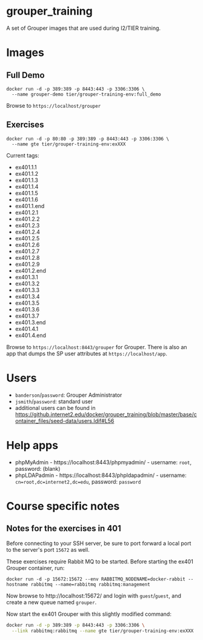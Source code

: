 # grouper_training
A set of Grouper images that are used during I2/TIER training.

# Images

## Full Demo

```
docker run -d -p 389:389 -p 8443:443 -p 3306:3306 \
  --name grouper-demo tier/grouper-training-env:full_demo
```

Browse to `https://localhost/grouper`

## Exercises

```
docker run -d -p 80:80 -p 389:389 -p 8443:443 -p 3306:3306 \
  --name gte tier/grouper-training-env:exXXX
```

Current tags:

- ex401.1.1
- ex401.1.2
- ex401.1.3
- ex401.1.4
- ex401.1.5
- ex401.1.6
- ex401.1.end
- ex401.2.1
- ex401.2.2
- ex401.2.3
- ex401.2.4
- ex401.2.5
- ex401.2.6
- ex401.2.7
- ex401.2.8
- ex401.2.9
- ex401.2.end
- ex401.3.1
- ex401.3.2
- ex401.3.3
- ex401.3.4
- ex401.3.5
- ex401.3.6
- ex401.3.7
- ex401.3.end
- ex401.4.1
- ex401.4.end

Browse to `https://localhost:8443/grouper` for Grouper. There is also an app that dumps the SP user attributes at `https://localhost/app`.

# Users
- `banderson`/`password`: Grouper Administrator
- `jsmith`/`password`: standard user
- additional users can be found in <https://github.internet2.edu/docker/grouper_training/blob/master/base/container_files/seed-data/users.ldif#L56>

# Help apps

- phpMyAdmin - https://localhost:8443/phpmyadmin/ - username: `root`, password: (blank)
- phpLDAPadmin - https://localhost:8443/phpldapadmin/ - username: `cn=root,dc=internet2,dc=edu`, password: `password`


# Course specific notes

## Notes for the exercises in 401

Before connecting to your SSH server, be sure to port forward a local port to the server's port `15672` as well.

These exercises require Rabbit MQ to be started. Before starting the ex401 Grouper container, run:

```
docker run -d -p 15672:15672 --env RABBITMQ_NODENAME=docker-rabbit --hostname rabbitmq --name=rabbitmq rabbitmq:management
```

Now browse to http://localhost:15672/ and login with `guest`/`guest`, and create a new queue named `grouper`.

Now start the ex401 Grouper with this slightly modified command:

```bash
docker run -d -p 389:389 -p 8443:443 -p 3306:3306 \
  --link rabbitmq:rabbitmq --name gte tier/grouper-training-env:exXXX

```
